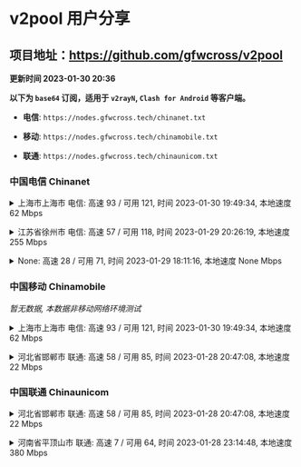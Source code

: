# v2pool 用户分享
## 项目地址：<https://github.com/gfwcross/v2pool>
**更新时间 2023-01-30 20:36**


**以下为 `base64` 订阅，适用于 `v2rayN`, `Clash for Android` 等客户端。**

- **电信**: `https://nodes.gfwcross.tech/chinanet.txt`

- **移动**: `https://nodes.gfwcross.tech/chinamobile.txt`

- **联通**: `https://nodes.gfwcross.tech/chinaunicom.txt`


### 中国电信 Chinanet
<details><summary>上海市上海市 电信: 高速 93 / 可用 121, 时间 2023-01-30 19:49:34, 本地速度 62 Mbps</summary><p>可用节点订阅：https://transfer.sh/DURcjN/running.txt<br>高速节点订阅：https://transfer.sh/3dhjiA/good.txt<br>低延迟节点订阅：https://transfer.sh/ewE8hv/low_delay.txt</p></details>
<p></p><details><summary>江苏省徐州市 电信: 高速 57 / 可用 118, 时间 2023-01-29 20:26:19, 本地速度 255 Mbps</summary><p>可用节点订阅：https://transfer.sh/gyyGLM/running.txt<br>高速节点订阅：https://transfer.sh/1hLGqX/good.txt<br>低延迟节点订阅：https://transfer.sh/CWifsx/low_delay.txt</p></details>
<p></p><details><summary>None: 高速 28 / 可用 71, 时间 2023-01-29 18:11:16, 本地速度 None Mbps</summary><p>可用节点订阅：https://transfer.sh/k6JOvn/running.txt<br>高速节点订阅：https://transfer.sh/4zaUR4/good.txt<br>低延迟节点订阅：https://transfer.sh/aCBOgW/low_delay.txt</p></details>
<p></p>

### 中国移动 Chinamobile
<i>暂无数据, 本数据非移动网络环境测试</i>
<details><summary>上海市上海市 电信: 高速 93 / 可用 121, 时间 2023-01-30 19:49:34, 本地速度 62 Mbps</summary><p>可用节点订阅：https://transfer.sh/DURcjN/running.txt<br>高速节点订阅：https://transfer.sh/3dhjiA/good.txt<br>低延迟节点订阅：https://transfer.sh/ewE8hv/low_delay.txt</p></details>
<p></p><details><summary>河北省邯郸市 联通: 高速 58 / 可用 85, 时间 2023-01-28 20:47:08, 本地速度 22 Mbps</summary><p>可用节点订阅：https://transfer.sh/KDGCTx/running.txt<br>高速节点订阅：https://transfer.sh/osqWDC/good.txt<br>低延迟节点订阅：https://transfer.sh/20Tc9C/low_delay.txt</p></details>
<p></p>

### 中国联通 Chinaunicom
<details><summary>河北省邯郸市 联通: 高速 58 / 可用 85, 时间 2023-01-28 20:47:08, 本地速度 22 Mbps</summary><p>可用节点订阅：https://transfer.sh/KDGCTx/running.txt<br>高速节点订阅：https://transfer.sh/osqWDC/good.txt<br>低延迟节点订阅：https://transfer.sh/20Tc9C/low_delay.txt</p></details>
<p></p><details><summary>河南省平顶山市 联通: 高速 7 / 可用 64, 时间 2023-01-28 23:14:48, 本地速度 380 Mbps</summary><p>可用节点订阅：https://transfer.sh/1XOCgB/running.txt<br>高速节点订阅：https://transfer.sh/h4g5DG/good.txt<br>低延迟节点订阅：https://transfer.sh/unfF8W/low_delay.txt</p></details>
<p></p>